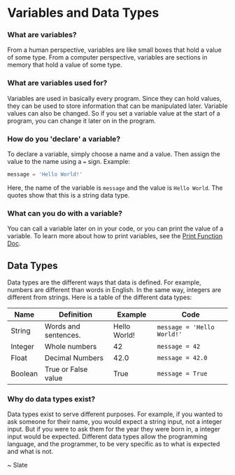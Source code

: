 # Variables and Data Types

### What are variables?

From a human perspective, variables are like small boxes that hold a value of some type.
From a computer perspective, variables are sections in memory that hold a value of some type.

### What are variables used for?

Variables are used in basically every program. Since they can hold values, they can be used to store information that can be manipulated later.
Variable values can also be changed. So if you set a variable value at the start of a program, you can change it later on in the program.

### How do you 'declare' a variable?

To declare a variable, simply choose a name and a value. Then assign the value to the name using a `=` sign.
Example:
```py
message = 'Hello World!'
```
Here, the name of the variable is `message` and the value is `Hello World`. The quotes show that this is a string data type.

### What can you do with a variable?

You can call a variable later on in your code, or you can print the value of a variable.
To learn more about how to print variables, see the [Print Function Doc](./1-print-function.md).
## Data Types

Data types are the different ways that data is defined. For example, numbers are different than words in English. In the same way, integers are different from strings. Here is a table of the different data types:

|Name|Definition|Example|Code|
|----|----------|-------|----|
|String|Words and sentences.|Hello World!|`message = 'Hello World!'`|
|Integer|Whole numbers|42|`message = 42`|
|Float|Decimal Numbers|42.0|`message = 42.0`|
|Boolean|True or False value|True|`message = True`|

### Why do data types exist?

Data types exist to serve different purposes. For example, if you wanted to ask someone for their name, you would expect a string input, not a integer input. But if you were to ask them for the year they were born in, a integer input would be expected. Different data types allow the programming language, and the programmer, to be very specific as to what is expected and what is not.

~ Slate
